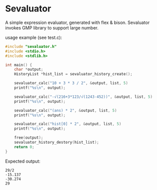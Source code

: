 # Sevaluator

A simple expression evaluator, generated with flex & bison. Sevaluator invokes GMP library to support large number.

usage example (see test.c):

```c
#include "sevaluator.h"
#include <stdio.h>
#include <stdlib.h>

int main() {
    char *output;
    HistoryList *hist_list = sevaluator_history_create();

    sevaluator_calc("10 + 3 * 3 / 2", &output, list, 5)
    printf("%s\n", output);

    sevaluator_calc("-√(216+3*123/√(1243-452))", &output, list, 5)
    printf("%s\n", output);

    sevaluator_calc("(ans) * 2", &output, list, 5)
    printf("%s\n", output);

    sevaluator_calc("hist[0] * 2", &output, list, 5)
    printf("%s\n", output);

    free(output);
    sevaluator_history_destory(hist_list);
    return 0;
}
```

Expected output:

```
29/2
-15.137
-30.274
29
```

